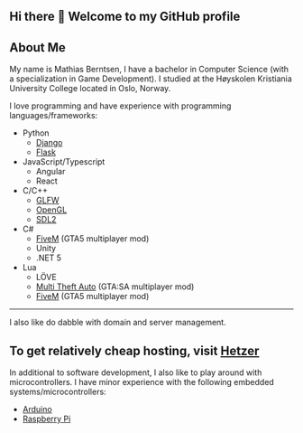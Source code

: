 ## Hi there 👋 Welcome to my GitHub profile


## About Me
My name is Mathias Berntsen, I have a bachelor in Computer Science (with a specialization in Game Development).
I studied at the Høyskolen Kristiania University College located in Oslo, Norway.

I love programming and have experience with programming languages/frameworks:
- Python
	- [Django](djangoproject.com)
	- [Flask](flask.palletsprojects.com)
- JavaScript/Typescript
	- Angular
	- React
- C/C++
	- [GLFW](glfw.org)
	- [OpenGL](http://www.opengl-tutorial.org/)
	- [SDL2](libsdl.com)
- C#
	- [FiveM](fivem.net) (GTA5 multiplayer mod)
	- Unity
	- .NET 5
- Lua
	- LÖVE
	- [Multi Theft Auto](multitheftauto.com) (GTA:SA multiplayer mod)
	- [FiveM](fivem.net) (GTA5 multiplayer mod)
---
I also like do dabble with domain and server management.

To get relatively cheap hosting, visit [Hetzer](https://hetzner.cloud/?ref=m6aqwekAw7Tp)
---
In additional to software development, I also like to play around with microcontrollers.
I have minor experience with the following embedded systems/microcontrollers:
- [Arduino](arduino.cc)
- [Raspberry Pi](raspberrypi.org)


<!--
**LawyerMory97/LawyerMorty97** Welcome

Here are some ideas to get you started:


- 🔭 I’m currently working on ...
- 🌱 I’m currently learning ...
- 👯 I’m looking to collaborate on ...
- 🤔 I’m looking for help with ...
- 💬 Ask me about ...
- 📫 How to reach me: ...
- 😄 Pronouns: ...
- ⚡ Fun fact: ...
-->
